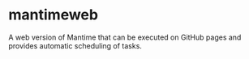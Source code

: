 # mantimeweb
A web version of Mantime that can be executed on GitHub pages and provides automatic scheduling of tasks.
